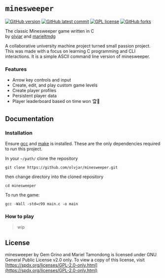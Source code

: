 # `minesweeper`

[![GitHub version](https://badge.fury.io/gh/olvjar%2Fminesweeper.svg)](https://github.com/olvjar/minesweeper) [![GitHub latest commit](https://badgen.net/github/last-commit/olvjar/minesweeper)](https://github.com/olvjar/minesweeper/commit) [![GPL license](https://img.shields.io/badge/License-GPLv2.0-blue.svg)](https://spdx.org/licenses/GPL-2.0-only.html) [![GitHub forks](https://img.shields.io/github/forks/olvjar/minesweeper.svg?style=social&label=Fork&maxAge=2592000)](https://github.com/olvjar/minesweeper)

The classic Minesweeper game written in C  
by [olvjar](https://github.com/olvjar) and [marieltmdg](https://github.com/marieltmdg)

A collaborative university machine project turned small passion project. This was made with a focus on learning C programming and CLI interactions. It is a simple ASCII command line version of minesweeper.

### Features

- Arrow key controls and input
- Create, edit, and play custom game levels
- Create player profiles
- Persistent player data
- Player leaderboard based on time won 🏆🎉

## Documentation

### Installation

Ensure [gcc]() and [make]() is installed. These are the only dependencies required to run this project.

In your `~/path/` clone the repository

```
git clone https://github.com/olvjar/minesweeper.git
```

then change directory into the cloned repository

```
cd minesweeper
```

To run the game:

```
gcc -Wall -std=c99 main.c -o main
```

### How to play

> wip

## License

minesweeper by Gem Grino and Mariel Tamondong is licensed under GNU General Public License v2.0 only. To view a copy of this license, visit [https://spdx.org/licenses/GPL-2.0-only.html](https://spdx.org/licenses/GPL-2.0-only.html)
